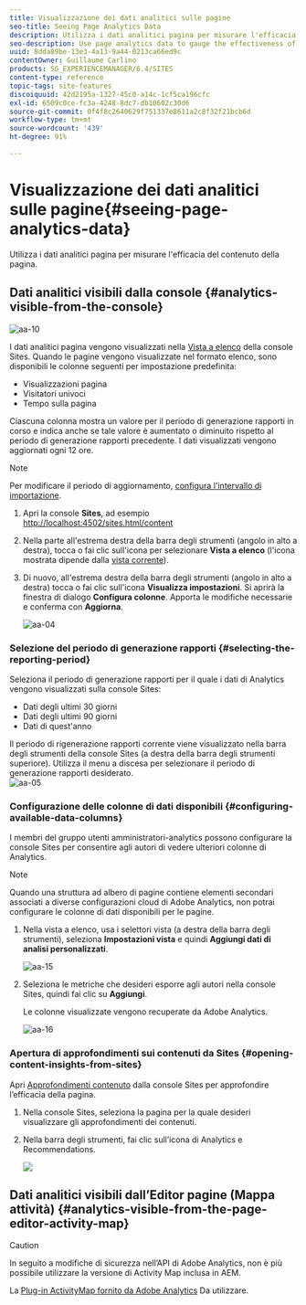 ```yaml
---
title: Visualizzazione dei dati analitici sulle pagine
seo-title: Seeing Page Analytics Data
description: Utilizza i dati analitici pagina per misurare l'efficacia del contenuto della pagina
seo-description: Use page analytics data to gauge the effectiveness of their page content
uuid: 8dda89be-13e3-4a13-9a44-0213ca66ed9c
contentOwner: Guillaume Carlino
products: SG_EXPERIENCEMANAGER/6.4/SITES
content-type: reference
topic-tags: site-features
discoiquuid: 42d2195a-1327-45c0-a14c-1cf5ca196cfc
exl-id: 6509c0ce-fc3a-4248-8dc7-db10602c30d6
source-git-commit: 0f4f8c2640629f751337e8611a2c8f32f21bcb6d
workflow-type: tm+mt
source-wordcount: '439'
ht-degree: 91%

---
```


# Visualizzazione dei dati analitici sulle pagine{#seeing-page-analytics-data}

Utilizza i dati analitici pagina per misurare l&#39;efficacia del contenuto della pagina.

## Dati analitici visibili dalla console {#analytics-visible-from-the-console}

![aa-10](assets/aa-10.png)

I dati analitici pagina vengono visualizzati nella [Vista a elenco](/help/sites-authoring/basic-handling.md#list-view) della console Sites. Quando le pagine vengono visualizzate nel formato elenco, sono disponibili le colonne seguenti per impostazione predefinita:

* Visualizzazioni pagina
* Visitatori univoci
* Tempo sulla pagina

Ciascuna colonna mostra un valore per il periodo di generazione rapporti in corso e indica anche se tale valore è aumentato o diminuito rispetto al periodo di generazione rapporti precedente. I dati visualizzati vengono aggiornati ogni 12 ore.

>[!NOTE]
>
>Per modificare il periodo di aggiornamento, [configura l&#39;intervallo di importazione](/help/sites-administering/adobeanalytics-connect.md#configuring-the-import-interval).

1. Apri la console **Sites**, ad esempio [http://localhost:4502/sites.html/content](http://localhost:4502/sites.html/content)
1. Nella parte all&#39;estrema destra della barra degli strumenti (angolo in alto a destra), tocca o fai clic sull&#39;icona per selezionare **Vista a elenco** (l&#39;icona mostrata dipende dalla [vista corrente](/help/sites-authoring/basic-handling.md#viewing-and-selecting-resources)).

1. Di nuovo, all&#39;estrema destra della barra degli strumenti (angolo in alto a destra) tocca o fai clic sull&#39;icona **Visualizza impostazioni**. Si aprirà la finestra di dialogo **Configura colonne**. Apporta le modifiche necessarie e conferma con **Aggiorna**.

   ![aa-04](assets/aa-04.png)

### Selezione del periodo di generazione rapporti {#selecting-the-reporting-period}

Seleziona il periodo di generazione rapporti per il quale i dati di Analytics vengono visualizzati sulla console Sites:

* Dati degli ultimi 30 giorni
* Dati degli ultimi 90 giorni
* Dati di quest&#39;anno

Il periodo di rigenerazione rapporti corrente viene visualizzato nella barra degli strumenti della console Sites (a destra della barra degli strumenti superiore). Utilizza il menu a discesa per selezionare il periodo di generazione rapporti desiderato.\
![aa-05](assets/aa-05.png)

### Configurazione delle colonne di dati disponibili {#configuring-available-data-columns}

I membri del gruppo utenti amministratori-analytics possono configurare la console Sites per consentire agli autori di vedere ulteriori colonne di Analytics.

>[!NOTE]
>
>Quando una struttura ad albero di pagine contiene elementi secondari associati a diverse configurazioni cloud di Adobe Analytics, non potrai configurare le colonne di dati disponibili per le pagine.

1. Nella vista a elenco, usa i selettori vista (a destra della barra degli strumenti), seleziona **Impostazioni vista** e quindi **Aggiungi dati di analisi personalizzati**.

   ![aa-15](assets/aa-15.png)

1. Seleziona le metriche che desideri esporre agli autori nella console Sites, quindi fai clic su **Aggiungi**.

   Le colonne visualizzate vengono recuperate da Adobe Analytics.

   ![aa-16](assets/aa-16.png)

### Apertura di approfondimenti sui contenuti da Sites {#opening-content-insights-from-sites}

Apri [Approfondimenti contenuto](/help/sites-authoring/content-insights.md) dalla console Sites per approfondire l’efficacia della pagina.

1. Nella console Sites, seleziona la pagina per la quale desideri visualizzare gli approfondimenti dei contenuti.
1. Nella barra degli strumenti, fai clic sull’icona di Analytics e Recommendations.

   ![](do-not-localize/chlimage_1-16.png)

## Dati analitici visibili dall’Editor pagine (Mappa attività) {#analytics-visible-from-the-page-editor-activity-map}

>[!CAUTION]
>
>In seguito a modifiche di sicurezza nell’API di Adobe Analytics, non è più possibile utilizzare la versione di Activity Map inclusa in AEM.
>
>La [Plug-in ActivityMap fornito da Adobe Analytics](https://experienceleague.adobe.com/docs/analytics/analyze/activity-map/getting-started/get-started-users/activitymap-install.html?lang=it) Da utilizzare.
